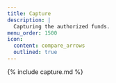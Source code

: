 ```yaml
---
title: Capture
description: |
  Capturing the authorized funds.
menu_order: 1500
icon:
  content: compare_arrows
  outlined: true
---
```


{% include capture.md %}
